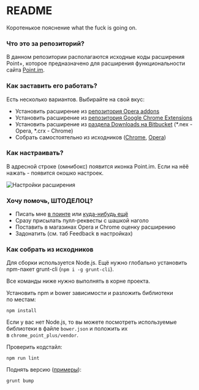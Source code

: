 # README #

Коротенькое пояснение what the fuck is going on.

### Что это за репозиторий? ###

В данном репозитории располагаются исходные коды расширения Point+, которое предназначено для расширения функциональности сайта [Point.im](https://point.im/).

### Как заставить его работать? ###

Есть несколько вариантов. Выбирайте на свой вкус:

* Установить расширение из [репозитория Opera addons](https://addons.opera.com/en/extensions/details/point/?display=en)
* Установить расширение из [репозитория Google Chrome Extensions](https://chrome.google.com/webstore/detail/point%2B/ghaddonhnchkdjaciggjijhophciboam?hl=ru)
* Установить расширение из [раздела Downloads на Bitbucket](https://bitbucket.org/skobkin/chrome_point_plus/downloads) (*.nex - Opera, *.crx - Chrome)
* Собрать самостоятельно из исходников ([Chrome](https://developer.chrome.com/extensions/packaging), [Opera](https://dev.opera.com/extensions/tut_basics.html))


### Как настраивать? ###

В адресной строке (омнибокс) появится иконка Point.im. Если на нёё нажать - появится окошко настроек.

![Настройки расширения](https://storage4.static.itmages.ru/i/15/0107/h_1420652338_6632200_307d80b672.png "Окно настроек расширения")

### Хочу помочь, ШТОДЕЛОЦ? ###

* Писать мне [в поинте](https://skobkin-ru.point.im/) или [куда-нибудь ещё](https://skobk.in/contacts/)
* Сразу присылать пулл-реквесты с шашкой наголо
* Поставить в магазинах Opera и Chrome оценку расширению
* Задонатить (см. таб Feedback в настройках)

### Как собрать из исходников

Для сборки используется Node.js. Ещё нужно глобально установить npm-пакет grunt-cli (`npm i -g grunt-cli`).

Все команды ниже нужно выполнять в корне проекта.

Установить npm и bower зависимости и разложить библиотеки по местам:

```
npm install
```

Если у вас нет Node.js, то вы можете посмотреть используемые библиотеки в файле `bower.json` и положить их
в `chrome_point_plus/vendor`.

Проверить кодстайл:

```
npm run lint
```

Поднять версию ([примеры](https://github.com/vojtajina/grunt-bump/blob/master/README.md#usage-examples)):

```
grunt bump
```

